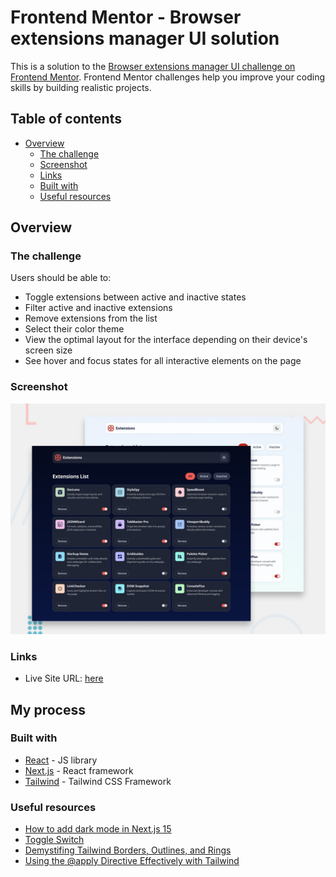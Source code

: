 # Frontend Mentor - Browser extensions manager UI solution

This is a solution to the [Browser extensions manager UI challenge on Frontend Mentor](https://www.frontendmentor.io/challenges/browser-extension-manager-ui-yNZnOfsMAp). Frontend Mentor challenges help you improve your coding skills by building realistic projects. 

## Table of contents

- [Overview](#overview)
  - [The challenge](#the-challenge)
  - [Screenshot](#screenshot)
  - [Links](#links)
  - [Built with](#built-with)
  - [Useful resources](#useful-resources)

## Overview

### The challenge

Users should be able to:

- Toggle extensions between active and inactive states
- Filter active and inactive extensions
- Remove extensions from the list
- Select their color theme
- View the optimal layout for the interface depending on their device's screen size
- See hover and focus states for all interactive elements on the page

### Screenshot

![Preview](./preview.jpg)

### Links

- Live Site URL: [here](https://your-live-site-url.com)

## My process

### Built with

- [React](https://reactjs.org/) - JS library
- [Next.js](https://nextjs.org/) - React framework
- [Tailwind](https://tailwindcss.com/) - Tailwind CSS Framework

### Useful resources

- [How to add dark mode in Next.js 15](https://sujalvanjare.vercel.app/blog/dark-mode-nextjs15-tailwind-v4)
- [Toggle Switch](https://www.w3schools.com/howto/howto_css_switch.asp)
- [Demystifing Tailwind Borders, Outlines, and Rings](https://www.charlievuong.com/demystifing-tailwind-borders-outlines-and-rings)
- [Using the @apply Directive Effectively with Tailwind](https://dev.to/hitesh_developer/using-the-apply-directive-effectively-with-tailwind-css-1go7)